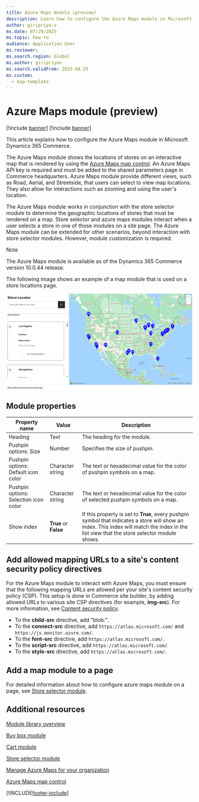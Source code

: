 ```yaml
---
title: Azure Maps module (preview)
description: Learn how to configure the Azure Maps module in Microsoft Dynamics 365 Commerce.
author: giripriya-v
ms.date: 07/29/2025
ms.topic: how-to
audience: Application User
ms.reviewer:
ms.search.region: Global
ms.author: giripriyav
ms.search.validFrom: 2025-04-25
ms.custom:
  - bap-template
---
```


# Azure Maps module (preview)

[!include [banner](includes/banner.md)]
[!include [banner](includes/preview-banner.md)]

This article explains how to configure the Azure Maps module in Microsoft Dynamics 365 Commerce.

The Azure Maps module shows the locations of stores on an interactive map that is rendered by using the [Azure Maps map control](/azure/azure-maps/how-to-use-map-control). An Azure Maps API key is required and must be added to the shared parameters page in Commerce headquarters. Azure Maps module provide different views, such as Road, Aerial, and Streetside, that users can select to view map locations. They also allow for interactions such as zooming and using the user's location.

The Azure Maps module works in conjunction with the store selector module to determine the geographic locations of stores that must be rendered on a map. Store selector and azure maps modules interact when a user selects a store in one of those modules on a site page. The Azure Maps module can be extended for other scenarios, beyond interaction with store selector modules. However, module customization is required.

> [!NOTE]
> The Azure Maps module is available as of the Dynamics 365 Commerce version 10.0.44 release.

The following image shows an example of a map module that is used on a store locations page.

![Example of a store selector module.](./media/store-locator-azure.PNG)

## Module properties

| Property name             | Value                 | Description |
|---------------------------|-----------------------|-------------|
| Heading | Text | The heading for the module. |
| Pushpin options: Size | Number | Specifies the size of pushpin. |
| Pushpin options: Default icon color | Character string | The text or hexadecimal value for the color of pushpin symbols on a map. |
| Pushpin options: Selection icon color | Character string | The text or hexadecimal value for the color of selected pushpin symbols on a map. |
| Show index | **True** or **False** | If this property is set to **True**, every pushpin symbol that indicates a store will show an index. This index will match the index in the list view that the store selector module shows. |

## Add allowed mapping URLs to a site's content security policy directives

For the Azure Maps module to interact with Azure Maps, you must ensure that the following mapping URLs are allowed per your site's content security policy (CSP). This setup is done in Commerce site builder, by adding allowed URLs to various site CSP directives (for example, **img-src**). For more information, see [Content security policy](dev-itpro/manage-csp.md).
- To the **child-src** directive, add "blob:".  
- To the **connect-src** directive, add `https://atlas.microsoft.com/` and `https://js.monitor.azure.com/`.
- To the **font-src** directive, add `https://atlas.microsoft.com/`.
- To the **script-src** directive, add `https://atlas.microsoft.com/`.
- To the **style-src** directive, add `https://atlas.microsoft.com/`.

## Add a map module to a page

For detailed information about how to configure azure maps module on a page, see [Store selector module](store-selector.md).
 
## Additional resources

[Module library overview](starter-kit-overview.md)

[Buy box module](add-buy-box.md)

[Cart module](add-cart-module.md)

[Store selector module](store-selector.md)

[Manage Azure Maps for your organization](./dev-itpro/manage-azure-maps.md)

[Azure Maps map control](/azure/azure-maps/how-to-use-map-control)


[!INCLUDE[footer-include](../includes/footer-banner.md)]
